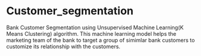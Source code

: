 # Customer_segmentation
Bank Customer Segmentation using Unsupervised Machine Learning(K Means Clustering) algorithm.
This machine learning model helps the marketing team of the bank to target a group of simimlar bank customers to customize its relationship with the customers.
